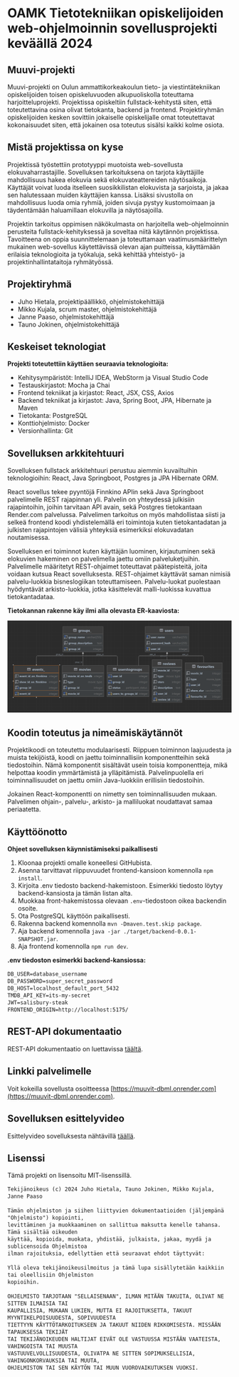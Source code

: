 # OAMK Tietotekniikan opiskelijoiden web-ohjelmoinnin sovellusprojekti keväällä 2024

## Muuvi-projekti

Muuvi-projekti on Oulun ammattikorkeakoulun tieto- ja viestintätekniikan opiskelijoiden toisen opiskeluvuoden
alkupuoliskolla toteuttama harjoitteluprojekti.
Projektissa opiskeltiin fullstack-kehitystä siten, että toteutettavina osina olivat tietokanta, backend ja frontend.
Projektiryhmän opiskelijoiden kesken sovittiin jokaiselle opiskelijalle omat toteutettavat kokonaisuudet siten, että
jokainen osa toteutus sisälsi kaikki kolme osiota.

## Mistä projektissa on kyse

Projektissä työstettiin prototyyppi muotoista web-sovellusta elokuvaharrastajille. Sovelluksen tarkoituksena on tarjota
käyttäjille mahdollisuus hakea elokuvia sekä elokuvateattereiden näytösaikoja. Käyttäjät voivat luoda itselleen
suosikkilistan elokuvista ja sarjoista, ja jakaa sen halutessaan muiden käyttäjien kanssa. Lisäksi sivustolla on
mahdollisuus luoda omia ryhmiä, joiden sivuja pystyy kustomoimaan ja täydentämään haluamillaan elokuvilla ja
näytösajoilla.

Projektin tarkoitus oppimisen näkökulmasta on harjoitella web-ohjelmoinnin perusteita fullstack-kehityksessä ja soveltaa
niitä käytännön projektissa. Tavoitteena on oppia suunnittelemaan ja toteuttamaan vaatimusmäärittelyn mukainen
web-sovellus käytettävissä olevan ajan puitteissa, käyttämään erilaisia teknologioita ja työkaluja, sekä kehittää
yhteistyö- ja projektinhallintataitoja ryhmätyössä.

## Projektiryhmä

- Juho Hietala, projektipäällikkö, ohjelmistokehittäjä
- Mikko Kujala, scrum master, ohjelmistokehittäjä
- Janne Paaso, ohjelmistokehittäjä
- Tauno Jokinen, ohjelmistokehittäjä

## Keskeiset teknologiat

**Projekti toteutettiin käyttäen seuraavia teknologioita:**

- Kehitysympäristöt: IntelliJ IDEA, WebStorm ja Visual Studio Code
- Testauskirjastot: Mocha ja Chai
- Frontend tekniikat ja kirjastot: React, JSX, CSS, Axios
- Backend tekniikat ja kirjastot: Java, Spring Boot, JPA, Hibernate ja Maven
- Tietokanta: PostgreSQL
- Konttiohjelmisto: Docker
- Versionhallinta: Git

## Sovelluksen arkkitehtuuri

Sovelluksen fullstack arkkitehtuuri perustuu aiemmin kuvailtuihin
teknologioihin: React, Java Springboot, Postgres ja JPA Hibernate ORM.

React sovellus tekee pyyntöjä Finnkino APIin sekä Java Springboot palvelimelle REST rajapinnan yli.
Palvelin on yhteydessä julkisiin rajapintoihin, joihin tarvitaan API avain, sekä Postgres tietokantaan
Render.com palvelussa. Palvelimen tarkoitus on myös mahdollistaa siisti ja selkeä frontend koodi
yhdistelemällä eri toimintoja kuten tietokantadatan ja julkisten rajapintojen välisiä yhteyksiä
esimerkiksi elokuvadatan noutamisessa.

Sovelluksen eri toiminnot kuten käyttäjän luominen, kirjautuminen sekä elokuvien hakeminen on
palvelimella jaettu omiin palveluketjuihin. Palvelimelle määritetyt REST-ohjaimet toteuttavat
päätepisteitä, joita voidaan kutsua React sovelluksesta. REST-ohjaimet käyttävät saman nimisiä
palvelu-luokkia bisneslogiikan toteuttamiseen. Palvelu-luokat puolestaan hyödyntävät arkisto-luokkia,
jotka käsittelevät malli-luokissa kuvattua tietokantadataa.

**Tietokannan rakenne käy ilmi alla olevasta ER-kaaviosta:**

![ER-kaavio](./Suunnitelmat/ER-kaavio.png)

## Koodin toteutus ja nimeämiskäytännöt

Projektikoodi on toteutettu modulaarisesti. Riippuen toiminnon laajuudesta ja muista tekijöistä,
koodi on jaettu toiminnallisiin komponentteihin sekä tiedostoihin. Nämä komponentit sisältävät
usein toisia komponentteja, mikä helpottaa koodin ymmärtämistä ja ylläpitämistä. Palvelinpuolella
eri toiminnallisuudet on jaettu omiin Java-luokkiin erillisiin tiedostoihin.

Jokainen React-komponentti on nimetty sen toiminnallisuuden mukaan. Palvelimen ohjain-, palvelu-, arkisto-
ja malliluokat noudattavat samaa periaatetta.

## Käyttöönotto

**Ohjeet sovelluksen käynnistämiseksi paikallisesti**

1. Kloonaa projekti omalle koneellesi GitHubista.
2. Asenna tarvittavat riippuvuudet frontend-kansioon komennolla `npm install`.
3. Kirjoita .env tiedosto backend-hakemistoon. Esimerkki tiedosto löytyy
   backend-kansiosta ja tämän listan alta.
4. Muokkaa front-hakemistossa olevaan `.env`-tiedostoon oikea backendin osoite.
5. Ota PostgreSQL käyttöön paikallisesti.
6. Rakenna backend komennolla `mvn -Dmaven.test.skip package`.
7. Aja backend komennolla `java -jar ./target/backend-0.0.1-SNAPSHOT.jar`.
8. Aja frontend komennolla `npm run dev`.

**.env tiedoston esimerkki backend-kansiossa:**

```dotenv
DB_USER=database_username
DB_PASSWORD=super_secret_password
DB_HOST=localhost_default_port_5432
TMDB_API_KEY=its-my-secret
JWT=salisbury-steak
FRONTEND_ORIGIN=http://localhost:5175/
```

## REST-API dokumentaatio

REST-API dokumentaatio on luettavissa [täältä](https://documenter.getpostman.com/view/31007978/2sA3Bt3A1n).

## Linkki palvelimelle

Voit kokeilla sovellusta osoitteessa [https://muuvit-dbml.onrender.com](https://muuvit-dbml.onrender.com).

## Sovelluksen esittelyvideo

Esittelyvideo sovelluksesta
nähtävillä [täällä](https://oamk-my.sharepoint.com/:v:/g/personal/c3kumi03_students_oamk_fi/EVdW_A_piQlMuFvIwI8sdQsBL-o0pWKsqHPgHfaCceguAw?e=DJczF8).

## Lisenssi

Tämä projekti on lisensoitu MIT-lisenssillä. 

```
Tekijänoikeus (c) 2024 Juho Hietala, Tauno Jokinen, Mikko Kujala, Janne Paaso

Tämän ohjelmiston ja siihen liittyvien dokumentaatioiden (jäljempänä "Ohjelmisto") kopiointi,
levittäminen ja muokkaaminen on sallittua maksutta kenelle tahansa. Tämä sisältää oikeuden
käyttää, kopioida, muokata, yhdistää, julkaista, jakaa, myydä ja sublicensoida Ohjelmistoa
ilman rajoituksia, edellyttäen että seuraavat ehdot täyttyvät:

Yllä oleva tekijänoikeusilmoitus ja tämä lupa sisällytetään kaikkiin tai oleellisiin Ohjelmiston
kopioihin.

OHJELMISTO TARJOTAAN "SELLAISENAAN", ILMAN MITÄÄN TAKUITA, OLIVAT NE SITTEN ILMAISIA TAI
KAUPALLISIA, MUKAAN LUKIEN, MUTTA EI RAJOITUKSETTA, TAKUUT MYYNTIKELPOISUUDESTA, SOPIVUUDESTA
TIETTYYN KÄYTTÖTARKOITUKSEEN JA TAKUUT NIIDEN RIKKOMISESTA. MISSÄÄN TAPAUKSESSA TEKIJÄT
TAI TEKIJÄNOIKEUDEN HALTIJAT EIVÄT OLE VASTUUSSA MISTÄÄN VAATEISTA, VAHINGOISTA TAI MUUSTA
VASTUUVELVOLLISUUDESTA, OLIVATPA NE SITTEN SOPIMUKSELLISIA, VAHINGONKORVAUKSIA TAI MUUTA,
OHJELMISTON TAI SEN KÄYTÖN TAI MUUN VUOROVAIKUTUKSEN VUOKSI.
```
